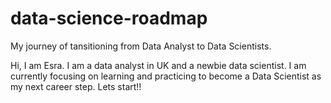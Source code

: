 # data-science-roadmap
My journey of tansitioning from Data Analyst to Data Scientists.

Hi, I am Esra. I am a data analyst in UK and a newbie data scientist. I am currently focusing on learning and practicing to become a Data Scientist as my next career step. Lets start!! 
